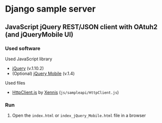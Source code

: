 # Django sample server

## JavaScript jQuery REST/JSON client with OAtuh2 (and jQueryMobile UI)

### Used software

Used JavaScript library

* [jQuery](http://jquery.com/download/) (v.1.10.2)
* (Optional) [jQuery Mobile](http://jquerymobile.com/) (v.1.4)


Used files

* [HttpClient.js](https://gist.github.com/Xennis/9263633) by [Xennis](http://gist.github.com/Xennis)  (`js/sampleapi/HttpClient.js`)


### Run

1. Open the `index.html` or `index_jQuery_Mobile.html` file in a browser